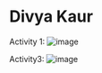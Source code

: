# Divya Kaur
Activity 1:
![image](https://github.com/divyaK15/ECE444-F2023-Assignment1/assets/42633377/e88b5331-a533-424e-a7a9-7330c975b3a5)

Activity3: 
![image](https://github.com/divyaK15/ECE444-F2023-Assignment1/assets/42633377/a5d87760-5547-492e-b9cf-c97d67b69419)

